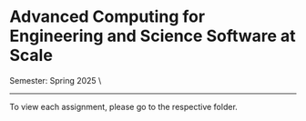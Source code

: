 # Advanced Computing for Engineering and Science Software at Scale

Semester: Spring 2025 \

---

To view each assignment, please go to the respective folder.

